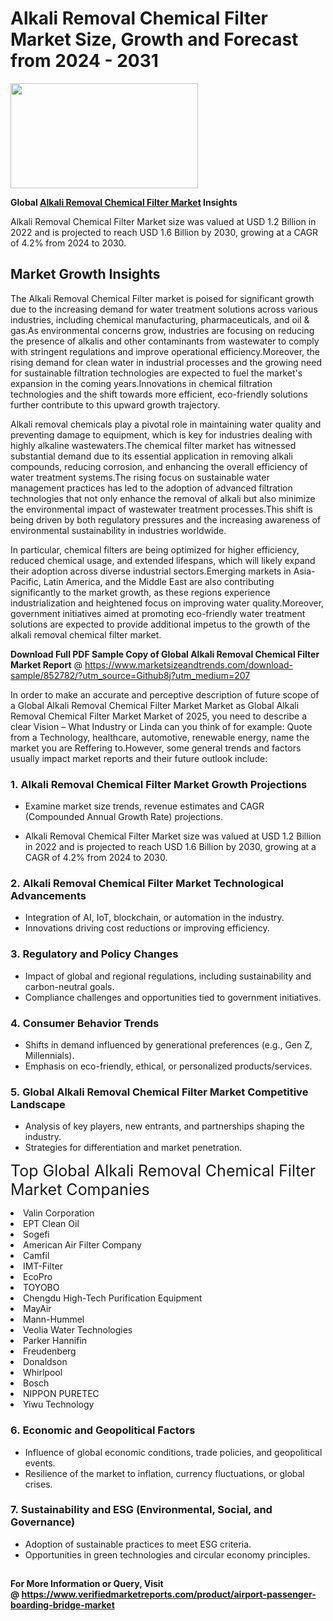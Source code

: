 <H1>Alkali Removal Chemical Filter Market Size, Growth and Forecast from 2024 - 2031</H1><img class="aligncenter size-medium wp-image-584254" src="https://thirdeyenews.in/wp-content/uploads/2024/09/Global-Market-Research-300x168.jpeg" alt="" width="300" height="168" /><p><strong>Global&nbsp;<a href="https://www.marketsizeandtrends.com/download-sample/852782/?utm_source=Github8j?utm_medium=207">Alkali Removal Chemical Filter Market</a> Insights</strong></p><p>Alkali Removal Chemical Filter Market size was valued at USD 1.2 Billion in 2022 and is projected to reach USD 1.6 Billion by 2030, growing at a CAGR of 4.2% from 2024 to 2030.</p><p><h2>Market Growth Insights</h2> <p>The Alkali Removal Chemical Filter market is poised for significant growth due to the increasing demand for water treatment solutions across various industries, including chemical manufacturing, pharmaceuticals, and oil & gas.As environmental concerns grow, industries are focusing on reducing the presence of alkalis and other contaminants from wastewater to comply with stringent regulations and improve operational efficiency.Moreover, the rising demand for clean water in industrial processes and the growing need for sustainable filtration technologies are expected to fuel the market's expansion in the coming years.Innovations in chemical filtration technologies and the shift towards more efficient, eco-friendly solutions further contribute to this upward growth trajectory.</p> <p>Alkali removal chemicals play a pivotal role in maintaining water quality and preventing damage to equipment, which is key for industries dealing with highly alkaline wastewaters.The chemical filter market has witnessed substantial demand due to its essential application in removing alkali compounds, reducing corrosion, and enhancing the overall efficiency of water treatment systems.The rising focus on sustainable water management practices has led to the adoption of advanced filtration technologies that not only enhance the removal of alkali but also minimize the environmental impact of wastewater treatment processes.This shift is being driven by both regulatory pressures and the increasing awareness of environmental sustainability in industries worldwide.</p> <p>In particular, chemical filters are being optimized for higher efficiency, reduced chemical usage, and extended lifespans, which will likely expand their adoption across diverse industrial sectors.Emerging markets in Asia-Pacific, Latin America, and the Middle East are also contributing significantly to the market growth, as these regions experience industrialization and heightened focus on improving water quality.Moreover, government initiatives aimed at promoting eco-friendly water treatment solutions are expected to provide additional impetus to the growth of the alkali removal chemical filter market.</p> <p><span class=""><strong>Download Full PDF Sample Copy of Global Alkali Removal Chemical Filter Market Report</strong> @ <a href="https://www.marketsizeandtrends.com/download-sample/852782/?utm_source=Github8j?utm_medium=207" target="_blank">https://www.marketsizeandtrends.com/download-sample/852782/?utm_source=Github8j?utm_medium=207</a></span></p><p>In order to make an accurate and perceptive description of future scope of a Global&nbsp;Alkali Removal Chemical Filter Market Market as Global&nbsp;Alkali Removal Chemical Filter Market Market of 2025, you need to describe a clear Vision &ndash; What Industry or Linda can you think of for example: Quote from a Technology, healthcare, automotive, renewable energy, name the market you are Reffering to.However, some general trends and factors usually impact market reports and their future outlook include:</p><h3>1.&nbsp;<strong>Alkali Removal Chemical Filter Market Growth Projections</strong></h3><ul><li>Examine market size trends, revenue estimates and CAGR (Compounded Annual Growth Rate) projections.</li><li><p>Alkali Removal Chemical Filter Market size was valued at USD 1.2 Billion in 2022 and is projected to reach USD 1.6 Billion by 2030, growing at a CAGR of 4.2% from 2024 to 2030.</p></li></ul><h3>2.&nbsp;<strong>Alkali Removal Chemical Filter Market Technological Advancements</strong></h3><ul><li>Integration of AI, IoT, blockchain, or automation in the industry.</li><li>Innovations driving cost reductions or improving efficiency.</li></ul><h3>3.&nbsp;<strong>Regulatory and Policy Changes</strong></h3><ul><li>Impact of global and regional regulations, including sustainability and carbon-neutral goals.</li><li>Compliance challenges and opportunities tied to government initiatives.</li></ul><h3>4.&nbsp;<strong>Consumer Behavior Trends</strong></h3><ul><li>Shifts in demand influenced by generational preferences (e.g., Gen Z, Millennials).</li><li>Emphasis on eco-friendly, ethical, or personalized products/services.</li></ul><h3>5.&nbsp;<strong>Global Alkali Removal Chemical Filter Market Competitive Landscape</strong></h3><ul><li>Analysis of key players, new entrants, and partnerships shaping the industry.</li><li>Strategies for differentiation and market penetration.</li></ul><p data-pm-slice="1 1 []"><span style="color: inherit; font-family: inherit; font-size: 25px;">Top Global Alkali Removal Chemical Filter Market Companies</span></p><div class="" data-test-id=""><p><li>Valin Corporation</li><li> EPT Clean Oil</li><li> Sogefi</li><li> American Air Filter Company</li><li> Camfil</li><li> IMT-Filter</li><li> EcoPro</li><li> TOYOBO</li><li> Chengdu High-Tech Purification Equipment</li><li> MayAir</li><li> Mann-Hummel</li><li> Veolia Water Technologies</li><li> Parker Hannifin</li><li> Freudenberg</li><li> Donaldson</li><li> Whirlpool</li><li> Bosch</li><li> NIPPON PURETEC</li><li> Yiwu Technology</li></p></div><h3>6.&nbsp;<strong>Economic and Geopolitical Factors</strong></h3><ul><li>Influence of global economic conditions, trade policies, and geopolitical events.</li><li>Resilience of the market to inflation, currency fluctuations, or global crises.</li></ul><h3>7.&nbsp;<strong>Sustainability and ESG (Environmental, Social, and Governance)</strong></h3><ul><li>Adoption of sustainable practices to meet ESG criteria.</li><li>Opportunities in green technologies and circular economy principles.</li></ul><h2><strong style="font-size: 14px;">For More Information or Query, Visit @&nbsp;</strong><a style="background-color: #ffffff; font-size: 14px;" href="https://www.marketsizeandtrends.com/report/alkali-removal-chemical-filter-market/" target="_blank">https://www.verifiedmarketreports.com/product/airport-passenger-boarding-bridge-market</a></h2>